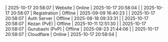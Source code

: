 | 2025-10-17 20:58:07 | Website | Online | 2025-10-17 20:58:04 |
| 2025-10-17 20:58:07 | Registration | Offline | 2025-09-09 16:40:23 |
| 2025-10-17 20:58:07 | Auth Server | Offline | 2025-08-18 09:33:31 |
| 2025-10-17 20:58:07 | Kezan (PvE) | Offline | 2025-10-11 12:51:30 |
| 2025-10-17 20:58:07 | Gurubashi (PvP) | Offline | 2025-08-23 21:44:06 |
| 2025-10-17 20:58:07 | Cloudflare | Online | 2025-10-17 20:58:04 |

